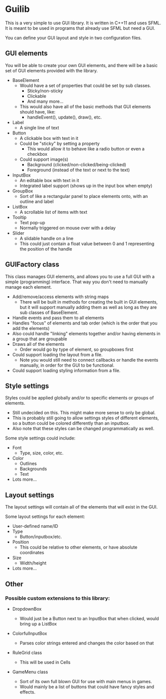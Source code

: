 Guilib
======

This is a very simple to use GUI library. It is written in C++11 and uses SFML. It is meant to be used in programs that already use SFML but need a GUI.

You can define your GUI layout and style in two configuration files.

GUI elements
------------

You will be able to create your own GUI elements, and there will be a basic set of GUI elements provided with the library.

* BaseElement
  * Would have a set of properties that could be set by sub classes.
    * Sticky/non-sticky
    * Clickable
    * And many more...
  * This would also have all of the basic methods that GUI elements should have, like:
    * handleEvent(), update(), draw(), etc.
* Label
  * A single line of text
* Button
  * A clickable box with text in it
  * Could be "sticky" by setting a property
    * This would allow it to behave like a radio button or even a checkbox
  * Could support image(s)
    * Background (clicked/non-clicked/being-clicked)
    * Foreground (instead of the text or next to the text)
* InputBox
  * An editable box with text in it
  * Integrated label support (shows up in the input box when empty)
* GroupBox
  * Sort of like a rectangular panel to place elements onto, with an outline and label
* ListBox
  * A scrollable list of items with text
* Tooltip
  * Text pop-up
  * Normally triggered on mouse over with a delay
* Slider
  * A slidable handle on a line
  * This could just contain a float value between 0 and 1 representing the position of the handle

GUIFactory class
----------------

This class manages GUI elements, and allows you to use a full GUI with a simple (programming) interface. That way you don't need to manually manage each element.

* Add/remove/access elements with string maps
  * There will be built in methods for creating the built in GUI elements, but it will support manually adding them as well as long as they are sub classes of BaseElement.
* Handle events and pass them to all elements
* Handles "focus" of elements and tab order (which is the order that you add the elements)
* Also could handle "linking" elements together and/or having elements in a group that are groupable
* Draws all of the elements
  * Order would go by type of element, so groupboxes first
* Could support loading the layout from a file.
  * Note you would still need to connect callbacks or handle the events manually, in order for the GUI to be functional.
* Could support loading styling information from a file.

Style settings
--------------

Styles could be applied globally and/or to specific elements or groups of elements.
* Still undecided on this. This might make more sense to only be global.
* This is probably still going to allow settings styles of different elements, so a button could be colored differently than an inputbox.
* Also note that these styles can be changed programmatically as well.

Some style settings could include:
* Font
  * Type, size, color, etc.
* Color
  * Outlines
  * Backgrounds
  * Text
* Lots more...

Layout settings
---------------

The layout settings will contain all of the elements that will exist in the GUI.

Some layout settings for each element:
* User-defined name/ID
* Type
  * Button/inputbox/etc.
* Position
  * This could be relative to other elements, or have absolute coordinates
* Size
  * Width/height
* Lots more...

Other
-----

### Possible custom extensions to this library:

* DropdownBox
  * Would just be a Button next to an InputBox that when clicked, would bring up a ListBox

* ColorfulInputBox
  * Parses color strings entered and changes the color based on that

* RuleGrid class
  * This will be used in Cells

* GameMenu class
  * Sort of its own full blown GUI for use with main menus in games.
  * Would mainly be a list of buttons that could have fancy styles and effects.
